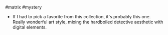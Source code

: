 #matrix #mystery 

- If I had to pick a favorite from this collection, it's probably this one. Really wonderful art style, mixing the hardboiled detective aesthetic with digital elements.
